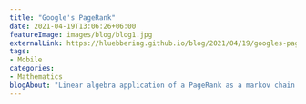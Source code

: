 ```yaml
---
title: "Google's PageRank"
date: 2021-04-19T13:06:26+06:00
featureImage: images/blog/blog1.jpg
externalLink: https://hluebbering.github.io/blog/2021/04/19/googles-pagerank/
tags:
- Mobile
categories:
- Mathematics
blogAbout: "Linear algebra application of a PageRank as a markov chain."
---
```

